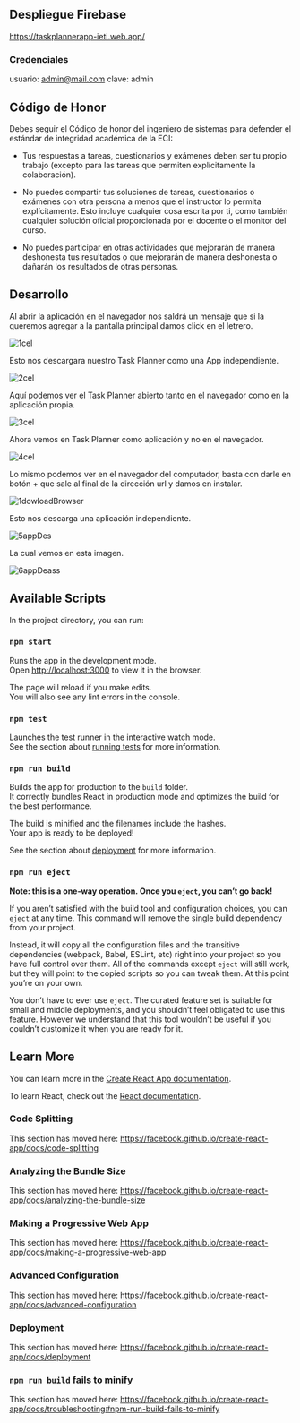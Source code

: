 
## Despliegue Firebase

https://taskplannerapp-ieti.web.app/

### Credenciales

usuario: admin@mail.com
clave: admin

## Código de Honor

Debes seguir el Código de honor del ingeniero de sistemas para defender el estándar de integridad académica de la ECI:

- Tus respuestas a tareas, cuestionarios y exámenes deben ser tu propio trabajo (excepto para las tareas que permiten explícitamente la colaboración).

- No puedes compartir tus soluciones de tareas, cuestionarios o exámenes con otra persona a menos que el instructor lo permita explícitamente. Esto incluye cualquier cosa escrita por ti, como también cualquier solución oficial proporcionada por el docente o el monitor del curso.

- No puedes participar en otras actividades que mejorarán de manera deshonesta tus resultados o que mejorarán de manera deshonesta o dañarán los resultados de otras personas.


## Desarrollo

Al abrir la aplicación en el navegador nos saldrá un mensaje que si la queremos agregar a la pantalla principal damos click en el letrero.

![1cel](https://user-images.githubusercontent.com/44879884/93689627-fc688200-fa95-11ea-8678-ee550ba5d7c5.jpeg)

Esto nos descargara nuestro Task Planner como una App independiente.

![2cel](https://user-images.githubusercontent.com/44879884/93689620-f96d9180-fa95-11ea-86c5-486bfe44f1c5.jpeg)

Aquí podemos ver el Task Planner abierto tanto en el navegador como en la aplicación propia.

![3cel](https://user-images.githubusercontent.com/44879884/93689621-fa062800-fa95-11ea-901d-6f19dd7b5ac6.jpeg)

Ahora vemos en Task Planner como aplicación y no en el navegador.

![4cel](https://user-images.githubusercontent.com/44879884/93689622-fa062800-fa95-11ea-9740-4e58fc354e2c.jpeg)

Lo mismo podemos ver en el navegador del computador, basta con darle en botón + que sale al final de la dirección url y damos en instalar.

![1dowloadBrowser](https://user-images.githubusercontent.com/44879884/93689619-f8d4fb00-fa95-11ea-9fff-409bfdc1283a.PNG)

Esto nos descarga una aplicación independiente.

![5appDes](https://user-images.githubusercontent.com/44879884/93689623-fa062800-fa95-11ea-8124-9ccbc6cec7b3.PNG)

La cual vemos en esta imagen. 

![6appDeass](https://user-images.githubusercontent.com/44879884/93689626-fbcfeb80-fa95-11ea-8db4-dfad3c577bc9.PNG)

## Available Scripts

In the project directory, you can run:

### `npm start`

Runs the app in the development mode.<br />
Open [http://localhost:3000](http://localhost:3000) to view it in the browser.

The page will reload if you make edits.<br />
You will also see any lint errors in the console.

### `npm test`

Launches the test runner in the interactive watch mode.<br />
See the section about [running tests](https://facebook.github.io/create-react-app/docs/running-tests) for more information.

### `npm run build`

Builds the app for production to the `build` folder.<br />
It correctly bundles React in production mode and optimizes the build for the best performance.

The build is minified and the filenames include the hashes.<br />
Your app is ready to be deployed!

See the section about [deployment](https://facebook.github.io/create-react-app/docs/deployment) for more information.

### `npm run eject`

**Note: this is a one-way operation. Once you `eject`, you can’t go back!**

If you aren’t satisfied with the build tool and configuration choices, you can `eject` at any time. This command will remove the single build dependency from your project.

Instead, it will copy all the configuration files and the transitive dependencies (webpack, Babel, ESLint, etc) right into your project so you have full control over them. All of the commands except `eject` will still work, but they will point to the copied scripts so you can tweak them. At this point you’re on your own.

You don’t have to ever use `eject`. The curated feature set is suitable for small and middle deployments, and you shouldn’t feel obligated to use this feature. However we understand that this tool wouldn’t be useful if you couldn’t customize it when you are ready for it.

## Learn More

You can learn more in the [Create React App documentation](https://facebook.github.io/create-react-app/docs/getting-started).

To learn React, check out the [React documentation](https://reactjs.org/).

### Code Splitting

This section has moved here: https://facebook.github.io/create-react-app/docs/code-splitting

### Analyzing the Bundle Size

This section has moved here: https://facebook.github.io/create-react-app/docs/analyzing-the-bundle-size

### Making a Progressive Web App

This section has moved here: https://facebook.github.io/create-react-app/docs/making-a-progressive-web-app

### Advanced Configuration

This section has moved here: https://facebook.github.io/create-react-app/docs/advanced-configuration

### Deployment

This section has moved here: https://facebook.github.io/create-react-app/docs/deployment

### `npm run build` fails to minify

This section has moved here: https://facebook.github.io/create-react-app/docs/troubleshooting#npm-run-build-fails-to-minify
